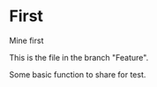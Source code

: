 # First
Mine first

This is the file in the branch "Feature".

Some basic function to share for test.

